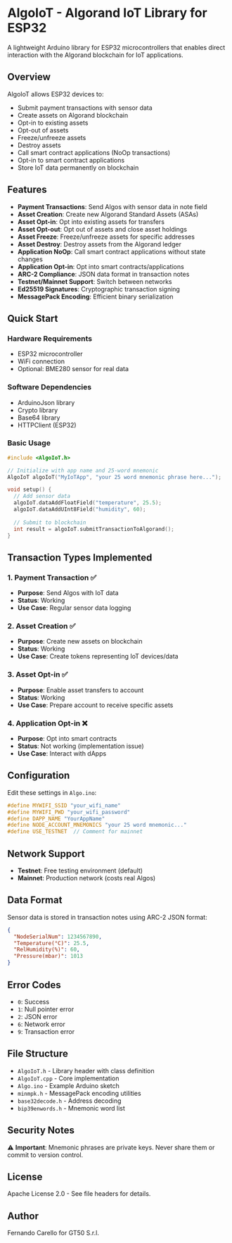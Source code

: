 # AlgoIoT - Algorand IoT Library for ESP32

A lightweight Arduino library for ESP32 microcontrollers that enables direct interaction with the Algorand blockchain for IoT applications.

## Overview

AlgoIoT allows ESP32 devices to:
- Submit payment transactions with sensor data
- Create assets on Algorand blockchain
- Opt-in to existing assets
- Opt-out of assets
- Freeze/unfreeze assets
- Destroy assets
- Call smart contract applications (NoOp transactions)
- Opt-in to smart contract applications
- Store IoT data permanently on blockchain

## Features

- **Payment Transactions**: Send Algos with sensor data in note field
- **Asset Creation**: Create new Algorand Standard Assets (ASAs)
- **Asset Opt-in**: Opt into existing assets for transfers
- **Asset Opt-out**: Opt out of assets and close asset holdings
- **Asset Freeze**: Freeze/unfreeze assets for specific addresses
- **Asset Destroy**: Destroy assets from the Algorand ledger
- **Application NoOp**: Call smart contract applications without state changes
- **Application Opt-in**: Opt into smart contracts/applications
- **ARC-2 Compliance**: JSON data format in transaction notes
- **Testnet/Mainnet Support**: Switch between networks
- **Ed25519 Signatures**: Cryptographic transaction signing
- **MessagePack Encoding**: Efficient binary serialization

## Quick Start

### Hardware Requirements
- ESP32 microcontroller
- WiFi connection
- Optional: BME280 sensor for real data

### Software Dependencies
- ArduinoJson library
- Crypto library
- Base64 library
- HTTPClient (ESP32)

### Basic Usage

```cpp
#include <AlgoIoT.h>

// Initialize with app name and 25-word mnemonic
AlgoIoT algoIoT("MyIoTApp", "your 25 word mnemonic phrase here...");

void setup() {
  // Add sensor data
  algoIoT.dataAddFloatField("temperature", 25.5);
  algoIoT.dataAddUInt8Field("humidity", 60);
  
  // Submit to blockchain
  int result = algoIoT.submitTransactionToAlgorand();
}
```

## Transaction Types Implemented

### 1. Payment Transaction ✅
- **Purpose**: Send Algos with IoT data
- **Status**: Working
- **Use Case**: Regular sensor data logging

### 2. Asset Creation ✅
- **Purpose**: Create new assets on blockchain
- **Status**: Working
- **Use Case**: Create tokens representing IoT devices/data

### 3. Asset Opt-in ✅
- **Purpose**: Enable asset transfers to account
- **Status**: Working
- **Use Case**: Prepare account to receive specific assets

### 4. Application Opt-in ❌
- **Purpose**: Opt into smart contracts
- **Status**: Not working (implementation issue)
- **Use Case**: Interact with dApps

## Configuration

Edit these settings in `Algo.ino`:

```cpp
#define MYWIFI_SSID "your_wifi_name"
#define MYWIFI_PWD "your_wifi_password"
#define DAPP_NAME "YourAppName"
#define NODE_ACCOUNT_MNEMONICS "your 25 word mnemonic..."
#define USE_TESTNET  // Comment for mainnet
```

## Network Support

- **Testnet**: Free testing environment (default)
- **Mainnet**: Production network (costs real Algos)

## Data Format

Sensor data is stored in transaction notes using ARC-2 JSON format:
```json
{
  "NodeSerialNum": 1234567890,
  "Temperature(°C)": 25.5,
  "RelHumidity(%)": 60,
  "Pressure(mbar)": 1013
}
```

## Error Codes

- `0`: Success
- `1`: Null pointer error
- `2`: JSON error
- `6`: Network error
- `9`: Transaction error

## File Structure

- `AlgoIoT.h` - Library header with class definition
- `AlgoIoT.cpp` - Core implementation
- `Algo.ino` - Example Arduino sketch
- `minmpk.h` - MessagePack encoding utilities
- `base32decode.h` - Address decoding
- `bip39enwords.h` - Mnemonic word list

## Security Notes

⚠️ **Important**: Mnemonic phrases are private keys. Never share them or commit to version control.

## License

Apache License 2.0 - See file headers for details.

## Author

Fernando Carello for GT50 S.r.l.
